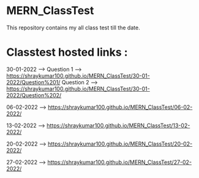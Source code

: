 # MERN_ClassTest
This repository contains my all class test till the date.
# Classtest hosted links :

30-01-2022 --> Question 1 --> https://shraykumar100.github.io/MERN_ClassTest/30-01-2022/Question%201/
Question 2 --> https://shraykumar100.github.io/MERN_ClassTest/30-01-2022/Question%202/

06-02-2022 --> https://shraykumar100.github.io/MERN_ClassTest/06-02-2022/

13-02-2022 --> https://shraykumar100.github.io/MERN_ClassTest/13-02-2022/

20-02-2022 --> https://shraykumar100.github.io/MERN_ClassTest/20-02-2022/

27-02-2022 --> https://shraykumar100.github.io/MERN_ClassTest/27-02-2022/